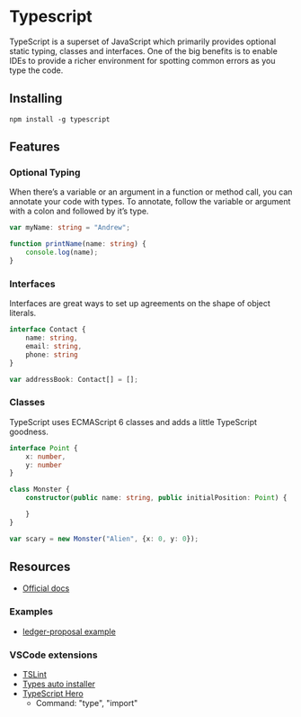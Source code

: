 # Typescript

TypeScript is a superset of JavaScript which primarily provides optional static typing, classes and interfaces. One of the big benefits is to enable IDEs to provide a richer environment for spotting common errors as you type the code.

## Installing

`npm install -g typescript`

## Features

### Optional Typing

When there’s a variable or an argument in a function or method call, you can annotate your code with types. To annotate, follow the variable or argument with a colon and followed by it’s type.

```typescript
var myName: string = "Andrew";

function printName(name: string) {
    console.log(name);
}
```

### Interfaces

Interfaces are great ways to set up agreements on the shape of object literals.

```typescript
interface Contact {
    name: string,
    email: string,
    phone: string
}

var addressBook: Contact[] = [];
```

### Classes

TypeScript uses ECMAScript 6 classes and adds a little TypeScript goodness.

```typescript
interface Point {
    x: number,
    y: number
}

class Monster {
    constructor(public name: string, public initialPosition: Point) {

    }
}

var scary = new Monster("Alien", {x: 0, y: 0});
```

## Resources

- [Official docs](https://www.typescriptlang.org/docs/index.html)

### Examples

- [ledger-proposal example](https://github.com/jsio-private/ledger-proposal/tree/master/examples/everwing)

### VSCode extensions

- [TSLint](https://marketplace.visualstudio.com/items?itemName=eg2.tslint)
- [Types auto installer](https://marketplace.visualstudio.com/items?itemName=jvitor83.types-autoinstaller)
- [TypeScript Hero](https://marketplace.visualstudio.com/items?itemName=rbbit.typescript-hero)
  - Command: "type", "import"
